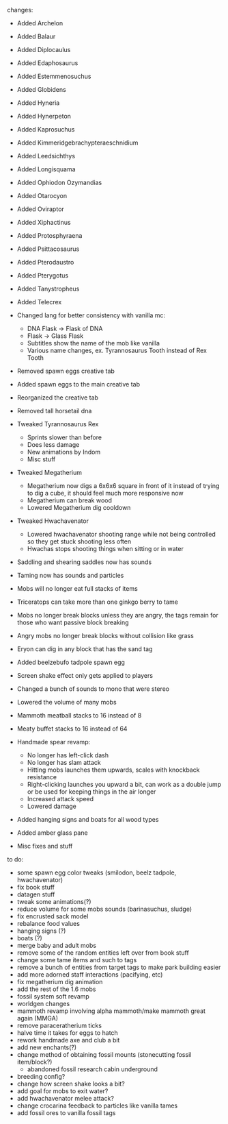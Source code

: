 changes:
- Added Archelon
- Added Balaur
- Added Diplocaulus
- Added Edaphosaurus
- Added Estemmenosuchus
- Added Globidens
- Added Hyneria
- Added Hynerpeton
- Added Kaprosuchus
- Added Kimmeridgebrachypteraeschnidium
- Added Leedsichthys
- Added Longisquama
- Added Ophiodon Ozymandias
- Added Otarocyon
- Added Oviraptor
- Added Xiphactinus
- Added Protosphyraena
- Added Psittacosaurus
- Added Pterodaustro
- Added Pterygotus
- Added Tanystropheus
- Added Telecrex

- Changed lang for better consistency with vanilla mc:
    - DNA Flask -> Flask of DNA
    - Flask -> Glass Flask
    - Subtitles show the name of the mob like vanilla
    - Various name changes, ex. Tyrannosaurus Tooth instead of Rex Tooth
- Removed spawn eggs creative tab
- Added spawn eggs to the main creative tab
- Reorganized the creative tab
- Removed tall horsetail dna

- Tweaked Tyrannosaurus Rex
    - Sprints slower than before
    - Does less damage
    - New animations by Indom
    - Misc stuff
- Tweaked Megatherium
    - Megatherium now digs a 6x6x6 square in front of it instead of trying to dig a cube, it should feel much more responsive now
    - Megatherium can break wood
    - Lowered Megatherium dig cooldown
- Tweaked Hwachavenator
    - Lowered hwachavenator shooting range while not being controlled so they get stuck shooting less often
    - Hwachas stops shooting things when sitting or in water
- Saddling and shearing saddles now has sounds
- Taming now has sounds and particles
- Mobs will no longer eat full stacks of items
- Triceratops can take more than one ginkgo berry to tame
- Mobs no longer break blocks unless they are angry, the tags remain for those who want passive block breaking
- Angry mobs no longer break blocks without collision like grass
- Eryon can dig in any block that has the sand tag
- Added beelzebufo tadpole spawn egg
- Screen shake effect only gets applied to players
- Changed a bunch of sounds to mono that were stereo
- Lowered the volume of many mobs
- Mammoth meatball stacks to 16 instead of 8
- Meaty buffet stacks to 16 instead of 64
- Handmade spear revamp:
    - No longer has left-click dash
    - No longer has slam attack
    - Hitting mobs launches them upwards, scales with knockback resistance
    - Right-clicking launches you upward a bit, can work as a double jump or be used for keeping things in the air longer
    - Increased attack speed
    - Lowered damage
- Added hanging signs and boats for all wood types
- Added amber glass pane
- Misc fixes and stuff

to do:
- some spawn egg color tweaks (smilodon, beelz tadpole, hwachavenator)
- fix book stuff
- datagen stuff
- tweak some animations(?)
- reduce volume for some mobs sounds (barinasuchus, sludge)
- fix encrusted sack model
- rebalance food values
- hanging signs (?)
- boats (?)
- merge baby and adult mobs
- remove some of the random entities left over from book stuff
- change some tame items and such to tags
- remove a bunch of entities from target tags to make park building easier
- add more adorned staff interactions (pacifying, etc)
- fix megatherium dig animation
- add the rest of the 1.6 mobs
- fossil system soft revamp
- worldgen changes
- mammoth revamp involving alpha mammoth/make mammoth great again (MMGA)
- remove paraceratherium ticks
- halve time it takes for eggs to hatch
- rework handmade axe and club a bit
- add new enchants(?)
- change method of obtaining fossil mounts (stonecutting fossil item/block?)
    - abandoned fossil research cabin underground
- breeding config?
- change how screen shake looks a bit?
- add goal for mobs to exit water?
- add hwachavenator melee attack?
- change crocarina feedback to particles like vanilla tames
- add fossil ores to vanilla fossil tags
